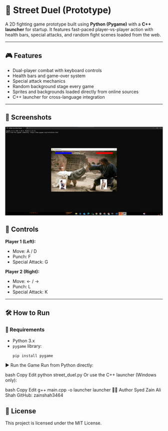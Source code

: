 # 🥊 Street Duel (Prototype)

A 2D fighting game prototype built using **Python (Pygame)** with a **C++ launcher** for startup. It features fast-paced player-vs-player action with health bars, special attacks, and random fight scenes loaded from the web.

---

## 🎮 Features

- Dual-player combat with keyboard controls
- Health bars and game-over system
- Special attack mechanics
- Random background stage every game
- Sprites and backgrounds loaded directly from online sources
- C++ launcher for cross-language integration

---

## 📸 Screenshots

![Street Duel Gameplay](Screenshot.jpg)


## 🧪 Controls

**Player 1 (Left):**
- Move: A / D
- Punch: F
- Special Attack: G

**Player 2 (Right):**
- Move: ← / →
- Punch: L
- Special Attack: K

---

## 🛠 How to Run

### 🔧 Requirements

- Python 3.x
- `pygame` library:  
  ```bash
  pip install pygame
▶️ Run the Game
Run from Python directly:

bash
Copy
Edit
python street_duel.py
Or use the C++ launcher (Windows only):

bash
Copy
Edit
g++ main.cpp -o launcher
launcher
👨‍💻 Author
Syed Zain Ali Shah
GitHub: zainshah3464

## 📝 License
This project is licensed under the MIT License.

